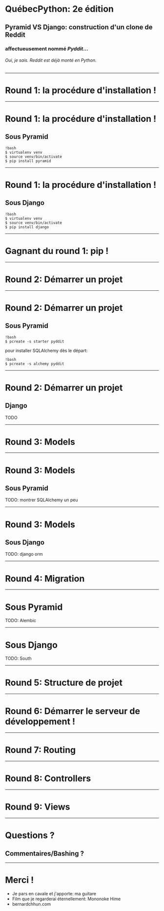 # QuébecPython: 2e édition

## Pyramid VS Django: construction d'un clone de Reddit

### affectueusement nommé *Pyddit*...

###### Oui, je sais. Reddit est déjà monté en Python.

---

# Round 1: la procédure d'installation !

---

# Round 1: la procédure d'installation !

## Sous Pyramid

    !bash
    $ virtualenv venv
    $ source venv/bin/activate
    $ pip install pyramid


---

# Round 1: la procédure d'installation !

## Sous Django

    !bash
    $ virtualenv venv
    $ source venv/bin/activate
    $ pip install django

---

# Gagnant du round 1: pip !

---

# Round 2: Démarrer un projet

---

# Round 2: Démarrer un projet

## Sous Pyramid

    !bash
    $ pcreate -s starter pyddit

pour installer SQLAlchemy dès le départ:

    !bash
    $ pcreate -s alchemy pyddit

---

# Round 2: Démarrer un projet

## Django

TODO

---

# Round 3: Models

---

# Round 3: Models

## Sous Pyramid

TODO: montrer SQLAlchemy un peu

---

# Round 3: Models

## Sous Django

TODO: django orm

---

# Round 4: Migration

---

# Sous Pyramid

TODO: Alembic

---

# Sous Django

TODO: South

---

# Round 5: Structure de projet

---

# Round 6: Démarrer le serveur de développement !

---

# Round 7: Routing

---

# Round 8: Controllers

---

# Round 9: Views

---

# Questions ?

## Commentaires/Bashing ?

---

# Merci !

* Je pars en cavale et j'apporte: ma guitare
* Film que je regarderai éternellement: Mononoke Hime
* bernardchhun.com
